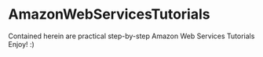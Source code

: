 # AmazonWebServicesTutorials
Contained herein are practical step-by-step Amazon Web Services Tutorials
Enjoy! :)
